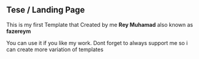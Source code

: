 ## Tese / Landing Page
This is my first Template that Created by me **Rey Muhamad** also known as **fazereym**

You can use it if you like my work.
Dont forget to always support me so i can create more variation of templates
